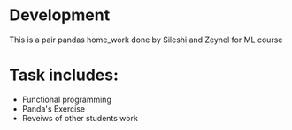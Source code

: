 # Development
This is a pair pandas home_work done by Sileshi and Zeynel for ML course

# Task includes:
- Functional programming
- Panda's Exercise 
- Reveiws of other students work
